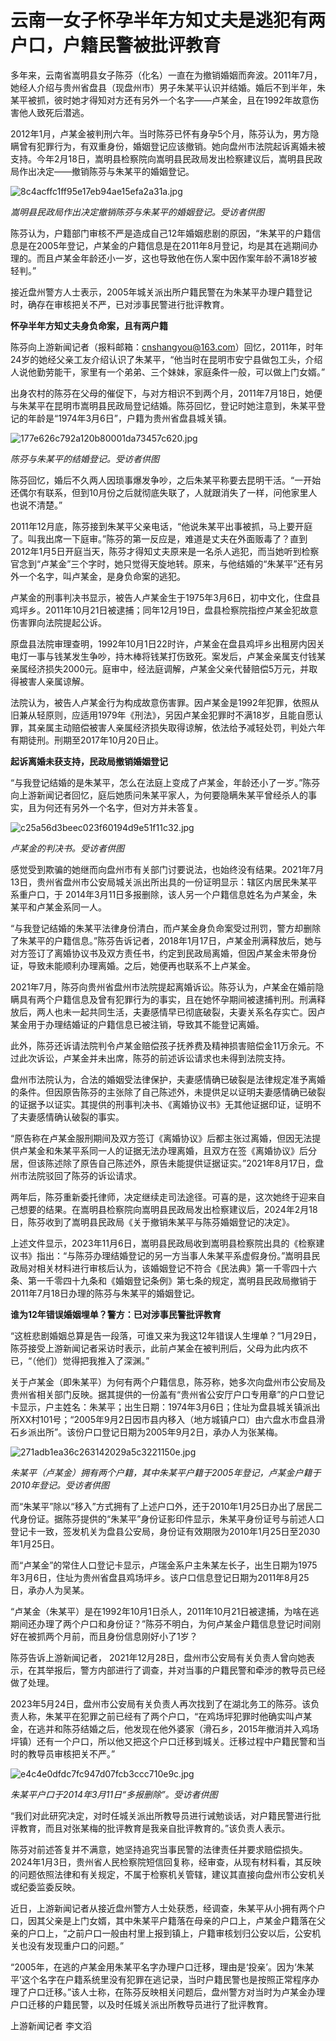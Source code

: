 # 云南一女子怀孕半年方知丈夫是逃犯有两户口，户籍民警被批评教育

多年来，云南省嵩明县女子陈芬（化名）一直在为撤销婚姻而奔波。2011年7月，她经人介绍与贵州省盘县（现盘州市）男子朱某平认识并结婚。婚后不到半年，朱某平被抓，彼时她才得知对方还有另外一个名字——卢某金，且在1992年故意伤害他人致死后潜逃。

2012年1月，卢某金被判刑六年。当时陈芬已怀有身孕5个月，陈芬认为，男方隐瞒曾有犯罪行为，有双重身份，婚姻登记应该撤销。她向盘州市法院起诉离婚未被支持。今年2月18日，嵩明县检察院向嵩明县民政局发出检察建议后，嵩明县民政局作出决定——撤销陈芬与朱某平的婚姻登记。

![8c4acffc1ff95e17eb94ae15efa2a31a.jpg](https://raw.githubusercontent.com/qqhsx/qqnews_image/main/2024/02/20/云南一女子怀孕半年方知丈夫是逃犯有两户口，户籍民警被批评教育/8c4acffc1ff95e17eb94ae15efa2a31a.jpg)

 _嵩明县民政局作出决定撤销陈芬与朱某平的婚姻登记。受访者供图_

陈芬认为，户籍部门审核不严是造成自己12年婚姻悲剧的原因，“朱某平的户籍信息是在2005年登记，卢某金的户籍信息是在2011年8月登记，均是其在逃期间办理的。而且卢某金年龄还小一岁，这也导致他在伤人案中因作案年龄不满18岁被轻判。”

接近盘州警方人士表示，2005年城关派出所户籍民警在为朱某平办理户籍登记时，确存在审核把关不严，已对涉事民警进行批评教育。

**怀孕半年方知丈夫身负命案，且有两户籍**

陈芬向上游新闻记者（报料邮箱：cnshangyou@163.com）回忆，2011年，时年24岁的她经父亲工友介绍认识了朱某平，“他当时在昆明市安宁县做包工头，介绍人说他勤劳能干，家里有一个弟弟、三个妹妹，家庭条件一般，可以做上门女婿。”

出身农村的陈芬在父母的催促下，与对方相识不到两个月，2011年7月18日，她便与朱某平在昆明市嵩明县民政局登记结婚。陈芬回忆，登记时她注意到，朱某平登记的年龄是“1974年3月6日”，户籍为贵州省盘县城关镇。

![177e626c792a120b80001da73457c620.jpg](https://raw.githubusercontent.com/qqhsx/qqnews_image/main/2024/02/20/云南一女子怀孕半年方知丈夫是逃犯有两户口，户籍民警被批评教育/177e626c792a120b80001da73457c620.jpg)

_陈芬与朱某平的结婚登记。受访者供图_

陈芬回忆，婚后不久两人因琐事爆发争吵，之后朱某平称要去昆明干活。“一开始还偶尔有联系，但到10月份之后就彻底失联了，人就跟消失了一样，问他家里人也说不清楚。”

2011年12月底，陈芬接到朱某平父亲电话，“他说朱某平出事被抓，马上要开庭了。叫我出席一下庭审。”陈芬的第一反应是，难道是丈夫在外面贩毒了？直到2012年1月5日开庭当天，陈芬才得知丈夫原来是一名杀人逃犯，而当她听到检察官念到“卢某金”三个字时，她只觉得天旋地转。原来，与他结婚的“朱某平”还有另外一个名字，叫卢某金，是身负命案的逃犯。

卢某金的刑事判决书显示，被告人卢某金生于1975年3月6日，初中文化，住盘县鸡坪乡。2011年10月21日被逮捕；同年12月19日，盘县检察院指控卢某金犯故意伤害罪向法院提起公诉。

原盘县法院审理查明，1992年10月1日22时许，卢某金在盘县鸡坪乡出租房内因关电灯一事与钱某发生争吵，持木棒将钱某打伤致死。案发后，卢某金亲属支付钱某亲属经济损失2000元。庭审中，经法庭调解，卢某金父亲代替赔偿5万元，并取得被害人亲属谅解。

法院认为，被告人卢某金行为构成故意伤害罪。因卢某金是1992年犯罪，依照从旧兼从轻原则，应适用1979年《刑法》，另因卢某金犯罪时不满18岁，且能自愿认罪，其亲属主动赔偿被害人亲属经济损失取得谅解，依法给予减轻处罚，判处六年有期徒刑。刑期至2017年10月20日止。

**起诉离婚未获支持，民政局撤销婚姻登记**

“与我登记结婚的是朱某平，怎么在法庭上变成了卢某金，年龄还小了一岁。”陈芬向上游新闻记者回忆，庭后她质问朱某平家人，为何要隐瞒朱某平曾经杀人的事实，且为何还有另外一个名字，但对方并未答复。

![c25a56d3beec023f60194d9e51f11c32.jpg](https://raw.githubusercontent.com/qqhsx/qqnews_image/main/2024/02/20/云南一女子怀孕半年方知丈夫是逃犯有两户口，户籍民警被批评教育/c25a56d3beec023f60194d9e51f11c32.jpg)

_卢某金的判决书。受访者供图_

感觉受到欺骗的她继而向盘州市有关部门讨要说法，也始终没有结果。2021年7月13日，贵州省盘州市公安局城关派出所出具的一份证明显示：辖区内居民朱某平系重户口，于
2014年3月11日多报删除，该人另一个户籍信息姓名为卢某金，朱某平和卢某金系同一人。

“与我登记结婚的朱某平法律身份清白，而卢某金身负命案受过刑罚，警方却删除了朱某平的户籍信息。”陈芬告诉记者，2018年1月17日，卢某金刑满释放后，她与对方签订了离婚协议书及双方责任书，约定到民政局离婚，但因卢某金未带身份证，导致未能顺利办理离婚。之后，她便再也联系不上卢某金。

2021年7月，陈芬向贵州省盘州市法院提起离婚诉讼。陈芬认为，卢某金在婚前隐瞒具有两个户籍信息及曾有犯罪行为的事实，且在她怀孕期间被逮捕判刑。刑满释放后，两人也未一起共同生活，夫妻感情早已彻底破裂，夫妻关系名存实亡。因卢某金用于办理结婚证的户籍信息已被注销，导致其不能登记离婚。

此外，陈芬还诉请法院判令卢某金赔偿孩子抚养费及精神损害赔偿金11万余元。不过此次诉讼，卢某金并未出席，陈芬的前述诉讼请求也未得到法院支持。

盘州市法院认为，合法的婚姻受法律保护，夫妻感情确已破裂是法律规定准予离婚的条件。但因原告陈芬的主张除了自己陈述外，未提供足以证明夫妻感情确已破裂的证据予以证实。其提供的刑事判决书、《离婚协议书》无其他证据印证，证明不了夫妻感情确认破裂的事实。

“原告称在卢某金服刑期间及双方签订《离婚协议》后都主张过离婚，但因无法提供卢某金和朱某平系同一人的证据无法办理离婚，且双方在签《离婚协议》后分居，但该陈述除了原告自己陈述外，原告未能提供证据证实。”2021年8月17日，盘州市法院驳回了陈芬的诉讼请求。

两年后，陈芬重新委托律师，决定继续走司法途径。可喜的是，这次她终于迎来自己想要的结果。在嵩明县检察院向嵩明县民政局发出检察建议后，2024年2月18日，陈芬收到了嵩明县民政局《关于撤销朱某平与陈芬婚姻登记的决定》。

上述文件显示，2023年11月6日，嵩明县民政局收到嵩明县检察院出具的《检察建议书》指出：“与陈芬办理结婚登记的另一方当事人朱某平系虚假身份。”嵩明县民政局对相关材料进行审核后认为，该婚姻登记不符合《民法典》第一千零四十六条、第一千零四十九条和《婚姻登记条例》第七条的规定，嵩明县民政局撤销于2011年7月18日办理的陈芬与朱某平的婚姻登记。

**谁为12年错误婚姻埋单？警方：已对涉事民警批评教育**

“这桩悲剧婚姻总算是告一段落，可谁又来为我这12年错误人生埋单？”1月29日，陈芬接受上游新闻记者采访时表示，此前卢某金在被判刑后，父母为此内疚不已，“（他们）觉得把我推入了深渊。”

关于卢某金（即朱某平）为何有两个户籍信息，陈芬称，她多次向盘州市公安局及贵州省相关部门反映。据其提供的一份盖有“贵州省公安厅户口专用章”的户口登记卡显示，户主姓名：朱某平；出生日期：1974年3月6日；住址为盘县城关镇派出所XX村101号；“2005年9月2日因市县内移入（地方城镇户口）由六盘水市盘县滑石乡派出所”。该份户口登记日期为2005年9月2日，承办人为张某梅。

![271adb1ea36c263142029a5c3221150e.jpg](https://raw.githubusercontent.com/qqhsx/qqnews_image/main/2024/02/20/云南一女子怀孕半年方知丈夫是逃犯有两户口，户籍民警被批评教育/271adb1ea36c263142029a5c3221150e.jpg)

_朱某平（卢某金）拥有两个户籍，其中朱某平户籍于2005年登记，卢某金户籍于2010年登记。受访者供图_

而“朱某平”除以“移入”方式拥有了上述户口外，还于2010年1月25日办出了居民二代身份证。据陈芬提供的“朱某平”身份证影印件显示，朱某平身份证号与前述人口登记卡一致，签发机关为盘县公安局，身份证有效期限为2010年1月25日至2030年1月25日。

而“卢某金”的常住人口登记卡显示，卢瑞金系户主朱某左长子，出生日期为1975年3月6日，住址为贵州省盘县鸡场坪乡。该户口信息登记日期为2011年8月25日，承办人为吴某。

“卢某金（朱某平）是在1992年10月1日杀人，2011年10月21日被逮捕，为啥在逃期间还办理了两个户口和身份证？”陈芬不明白，为何卢某金户籍信息登记时间刚好在被抓两个月前，而且身份信息刚好小了1岁？

陈芬告诉上游新闻记者，
2021年12月28日，盘州市公安局有关负责人曾向她表示，在其举报后，警方内部进行了调查，并对当事的户籍民警和牵涉的教导员已经做了处理。

2023年5月24日，盘州市公安局有关负责人再次找到了在湖北务工的陈芬。该负责人称，朱某平在犯罪之前已经有了两个户口，“在鸡场坪犯罪时他确实叫卢某金，在逃并和陈芬结婚之后，他发现在他外婆家（滑石乡，2015年撤消并入鸡场坪镇）还有一个户口，所以他又把这个户口迁移到城关。迁移过程中户籍民警和当时的教导员审核把关不严。”

![e4c4e0dfdc7fc947d07fcb3ccc710e9c.jpg](https://raw.githubusercontent.com/qqhsx/qqnews_image/main/2024/02/20/云南一女子怀孕半年方知丈夫是逃犯有两户口，户籍民警被批评教育/e4c4e0dfdc7fc947d07fcb3ccc710e9c.jpg)

_朱某平户口于2014年3月11日“多报删除”。受访者供图_

“我们对此研究决定，对时任城关派出所教导员进行诫勉谈话，对户籍民警进行批评教育，而且对张某梅的批评教育是我亲自批评教育的。”该负责人表示。

陈芬对前述答复并不满意，她坚持追究当事民警的法律责任并要求赔偿损失。2024年1月3日，贵州省人民检察院短信回复称，经审查，从现有材料看，其反映的问题依照法律和有关规定，不属于检察机关管辖，建议其直接向盘州市公安机关或纪委监委反映。

近日，上游新闻记者从接近盘州警方人士处获悉，经调查，朱某平从小拥有两个户口，因其父亲是上门女婿，其中朱某平户籍落在母亲的户口上，卢某金户籍落在父亲的户口上，“之前户口一般由村里上报到镇上，户籍审核划归公安以后，公安机关也没有发现重户口的问题。”

“2005年，在逃的卢某金用朱某平名字办理户口迁移，理由是‘投亲’。因为‘朱某平’这个名字在户籍系统里没有犯罪在逃记录，当时户籍民警也是按照正常程序办理了户口迁移。”该人士称，在陈芬反映相关问题后，盘州警方对当时为卢某金办理户口迁移的户籍民警，以及时任城关派出所教导员进行了批评教育。

上游新闻记者 李文滔

